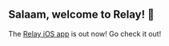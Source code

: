 ## Salaam, welcome to Relay! 👋

The [Relay iOS app](https://apps.apple.com/us/app/relay-intro-to-islam-prayer/id6501968975) is out now! Go check it out!
